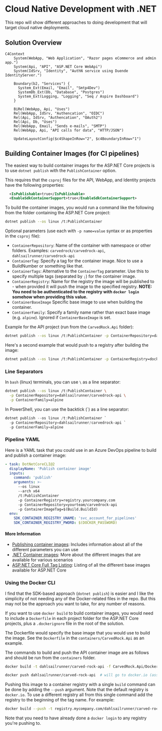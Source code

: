 # Cloud Native Development with .NET

This repo will show different approaches to doing development that will target cloud native deployments.

## Solution Overview

```mermaid
C4Context
    System(WebApp, "Web Application", "Razor pages eCommerce and admin app.")
    System(Api, "API", "ASP.NET Core WebApi")
    System(IdSrv, "Identity", "AuthN service using Duende IdentityServer.")

    Boundary(b2, "Services") {
      System_Ext(Email, "Email", "Smtp4Dev")
      SystemDb_Ext(Db, "Database", "Postgres")
      System_Ext(Logging, "Logging", "Seq / Aspire Dashboard")
    }
      
    BiRel(WebApp, Api, "Uses")
    Rel(WebApp, IdSrv, "Authencation", "OIDC")
    Rel(Api, IdSrv, "Authencation", "OAuth2")
    Rel(Api, Db, "Uses")
    Rel(WebApp, Email, "Sends e-mails", "SMTP")
    Rel(WebApp, Api, "API calls for data", "HTTP/JSON")
      
    UpdateLayoutConfig($c4ShapeInRow="2", $c4BoundaryInRow="1")
```

## Building Container Images (for CI pipelines)

The easiest way to build container images for the ASP.NET Core
projects is to use `dotnet publish` with the `PublishContainer` option.

This requires that the `csproj` files for the API, WebApp, and Identity
projects have the following properties:

```xml
  <IsPublishable>true</IsPublishable>
  <EnableSdkContainerSupport>true</EnableSdkContainerSupport>
```

To build the container images, you would run a command like the
following from the folder containing the ASP.NET Core project:

```bash
dotnet publish --os linux /t:PublishContainer
```

Optional parameters (use each with `-p name=value` syntax or as
properties in the `csproj` file):

* `ContainerRepository`: Name of the container with namespace or other folders. Examples: `carvedrock/carvedrock-api`, `dahlsailrunner/carvedrock-api`
* `ContainerTag`: Specify a tag for the container image. Nice to use a BuildNumber or something like that.
* `ContainerTags`: Alternative to the `ContainerTag` parameter. Use this to specify multiple tags (separated by `;`) for the container image.
* `ContainerRegistry`: Name for the registry the image will be published to - when provided it will push the image to the specified registry.  **NOTE: You need to be authenticated to the registry with `docker login` somehow when providing this value.**
* `ContainerBaseImage` Specific base image to use when building the container.
* `ContainerFamily`: Specify a family name rather than exact base image (e.g. `alpine`).  Ignored if `ContainerBaseImage` is set.

Example for the API project (run from the `CarvedRock.Api` folder):

```bash
dotnet publish --os linux /t:PublishContainer -p ContainerRepository=dahlsailrunner/carvedrock-api -p ContainerFamily=alpine
```

Here's a second example that would push to a registry after building the image:

```bash
dotnet publish --os linux /t:PublishContainer -p ContainerRegistry=docker.io -p ContainerRepository=dahlsailrunner/carvedrock-api -p ContainerFamily=alpine
```

### Line Separators

In `bash` (linux) terminals, you can use `\` as a line separator:

```bash
dotnet publish --os linux /t:PublishContainer \
  -p ContainerRepository=dahlsailrunner/carvedrock-api \
  -p ContainerFamily=alpine
```

In PowerShell, you can use the backtick (`) as a line separator:

```powershell
dotnet publish --os linux /t:PublishContainer `
  -p ContainerRepository=dahlsailrunner/carvedrock-api `
  -p ContainerFamily=alpine
```

### Pipeline YAML

Here is a YAML task that you could use in an Azure DevOps pipeline
to build and publish a container image:

```yaml
- task: DotNetCoreCLI@2
  displayName: 'Publish container image'
  inputs:
    command: 'publish'    
    arguments: >-
      --os linux 
      --arch x64 
      /t:PublishContainer 
      -p ContainerRegistry=registry.yourcompany.com 
      -p ContainerRepository=yourteam/carvedrock-api
      -p ContainerImageTag=$(Build.BuildId)
  env:
    SDK_CONTAINER_REGISTRY_UNAME: 'svc_account_for_pipelines'
    SDK_CONTAINER_REGISTRY_PWORD: $(DOCKER_PASSWORD)
```

#### More Information

* [Publishing container images](https://learn.microsoft.com/en-us/dotnet/core/docker/publish-as-container?pivots=dotnet-8-0#publish-net-app): Includes information about all of the different parameters you can use
* [.NET Container images](https://learn.microsoft.com/en-us/dotnet/core/docker/container-images): More about the different images that are available for various scenarios
* [ASP.NET Core Full Tag Listing](https://mcr.microsoft.com/product/dotnet/aspnet/tags): Listing of all the different base images available for ASP.NET Core

### Using the Docker CLI

I find that the SDK-based approach (`dotnet publish`) is easier and I like the simplicity
of not needing any of the Docker-related files in the repo.  But this may not be the approach
you want to take, for any number of reasons.

If you want to use `docker build` to build container images,
you would need to include a `Dockerfile` in each project folder
for the ASP.NET Core projects, plus a `.dockerignore` file
in the root of the solution.

The Dockerfile would specify the base image that you would
use to build the image.  See the `Dockerfile` in
the `containers/CarvedRock.Api` as an example.

The commands to build and push the API container image are as follows and should be
run from the `containers` folder.

```bash
docker build -t dahlsailrunner/carved-rock-api -f CarvedRock.Api/Dockerfile .

docker push dahlsailrunner/carved-rock-api  # will go to docker.io (assuming you're logged in)
```

Pushing this image to a container registry with a single `build` command can be done
by adding the `--push` argument.  Note that the default registry is `docker.io`.
To use a different registry all from this single command add the registry to the
beginning of the tag name.  For example:

```bash
docker build --push -t registry.mycompany.com/dahlsailrunner/carved-rock-api -f CarvedRock.Api/Dockerfile .
```

Note that you need to have already done a `docker login` to any registry you're pushing to.
